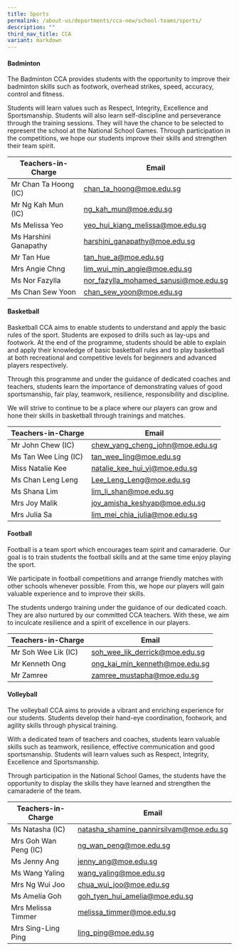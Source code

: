 ```yaml
---
title: Sports
permalink: /about-us/departments/cca-new/school-teams/sports/
description: ""
third_nav_title: CCA
variant: markdown
---
```

<h4><strong>Badminton</strong></h4>
The Badminton CCA provides students with the opportunity to improve their badminton skills such as footwork, overhead strikes, speed, accuracy, control and fitness.

Students will learn values such as Respect, Integrity, Excellence and Sportsmanship. Students will also learn self-discipline and perseverance through the training sessions. They will have the chance to be selected to represent the school at the National School Games. Through participation in the competitions, we hope our students improve their skills and strengthen their team spirit.<p></p>



| Teachers-in-Charge | Email |
| -------- | -------- |
| Mr Chan Ta Hoong (IC)     | <a href="mailto:chan_ta_hoong@moe.edu.s" target="">chan_ta_hoong@moe.edu.sg</a>     |
| Mr Ng Kah Mun (IC)     | <a href="mailto:ng_kah_mun@moe.edu.sg" target="">ng_kah_mun@moe.edu.sg</a>     |
| Ms Melissa Yeo     | <a href="mailto:yeo_hui_kiang_melissa@moe.edu.sg" target="">yeo_hui_kiang_melissa@moe.edu.sg</a>     |
| Ms Harshini Ganapathy     | <a href="mailto:harshini_ganapathy@moe.edu.sg" target="">harshini_ganapathy@moe.edu.sg</a>     |
| Mr Tan Hue     | <a href="mailto:tan_hue_a@moe.edu.sg" target="">tan_hue_a@moe.edu.sg</a>     |
| Mrs Angie Chng     | <a href="mailto:lim_wui_min_angie@moe.edu.sg" target="">lim_wui_min_angie@moe.edu.sg</a>     |
| Ms Nor Fazylla    | <a href="mailto:nor_fazylla_mohamed_sanusi@moe.edu.sg" target="">nor_fazylla_mohamed_sanusi@moe.edu.sg</a>    |
| Ms Chan Sew Yoon     | <a href="mailto:chan_sew_yoon@moe.edu.sgg" target="">chan_sew_yoon@moe.edu.sg</a>     |

<p></p><section id="basketball"><p></p>
<h4><strong>Basketball</strong></h4>
<p>Basketball CCA aims to enable students to understand and apply the basic rules of the sport. Students are exposed to drills such as lay-ups and footwork. At the end of the programme, students should be able to explain and apply their knowledge of basic basketball rules and to play basketball at both recreational and competitive levels for beginners and advanced players respectively.</p></section>
<p>Through this programme and under the guidance of dedicated coaches and teachers, students learn the importance of demonstrating values of good sportsmanship, fair play, teamwork, resilience, responsibility and discipline.</p>
<p>We will strive to continue to be a place where our players can grow and hone their skills in basketball through trainings and matches.</p>

| Teachers-in-Charge | Email |
| -------- | -------- |
| Mr John Chew (IC)     | chew_yang_cheng_john@moe.edu.sg     |
| Ms Tan Wee Ling (IC)     | tan_wee_ling@moe.edu.sg    |
| Miss Natalie Kee     | natalie_kee_hui_yi@moe.edu.sg     |
| Ms Chan Leng Leng     | Lee_Leng_Leng@moe.edu.sg    |
| Ms Shana Lim     | lim_li_shan@moe.edu.sg    |
| Mrs Joy Malik    | joy_amisha_keshyap@moe.edu.sg     |
| Mrs Julia Sa     | lim_mei_chia_julia@moe.edu.sg    |

<p></p><section id="football"><p></p>
<h4><strong>Football</strong></h4>
<p>Football is a team sport which encourages team spirit and camaraderie. Our goal is to train students the football skills and at the same time enjoy playing the sport.</p></section>
<p>We participate in football competitions and arrange friendly matches with other schools whenever possible. From this, we hope our players will gain valuable experience and to improve their skills.</p>
<p>The students undergo training under the guidance of our dedicated coach. They are also nurtured by our committed CCA teachers. With these, we aim to inculcate resilience and a spirit of excellence in our players.</p>

| Teachers-in-Charge | Email |
| -------- | -------- |
| Mr Soh Wee Lik (IC)    | soh_wee_lik_derrick@moe.edu.sg     |
| Mr Kenneth Ong     | ong_kai_min_kenneth@moe.edu.sg      |
| Mr Zamree     | zamree_mustapha@moe.edu.sg    |


<p></p><section id="volleyball"><p></p>
<h4><strong>Volleyball</strong></h4>

The volleyball CCA aims to provide a vibrant and enriching experience for our students. Students develop their hand-eye coordination, footwork, and agility skills through physical training. 

With a dedicated team of teachers and coaches, students learn valuable skills such as teamwork, resilience, effective communication and good sportsmanship. Students will learn values such as Respect, Integrity, Excellence and Sportsmanship.</section> 

Through participation in the National School Games, the students have the opportunity to display the skills they have learned and strengthen the camaraderie of the team.
	
| Teachers-in-Charge | Email |
| -------- | -------- |
| Ms Natasha (IC)     | natasha_shamine_pannirsilvam@moe.edu.sg     |
| Mrs Goh Wan Peng (IC)     | ng_wan_peng@moe.edu.sg     |
| Ms Jenny Ang     | jenny_ang@moe.edu.sg     |
| Ms Wang Yaling     | wang_yaling@moe.edu.sg     |
| Mrs Ng Wui Joo     | chua_wui_joo@moe.edu.sg     |
| Ms Amelia Goh     | goh_tyen_hui_amelia@moe.edu.sg     |
| Mrs Melissa Timmer     | melissa_timmer@moe.edu.sg     |
| Mrs Sing-Ling Ping     | ling_ping@moe.edu.sg     |
